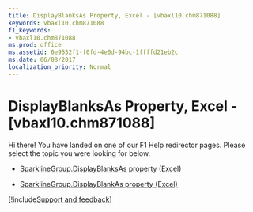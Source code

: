 ```yaml
---
title: DisplayBlanksAs Property, Excel - [vbaxl10.chm871088]
keywords: vbaxl10.chm871088
f1_keywords:
- vbaxl10.chm871088
ms.prod: office
ms.assetid: 6e9552f1-f0fd-4e0d-94bc-1ffffd21eb2c
ms.date: 06/08/2017
localization_priority: Normal
---
```



# DisplayBlanksAs Property, Excel - [vbaxl10.chm871088]

Hi there! You have landed on one of our F1 Help redirector pages. Please select the topic you were looking for below.

- [SparklineGroup.DisplayBlanksAs property (Excel)](https://msdn.microsoft.com/library/58712bd4-3c91-151d-698f-7bff83865bc8%28Office.15%29.aspx)

- [SparklineGroup.DisplayBlankAs property (Excel)](https://msdn.microsoft.com/library/5f2157dc-3615-1a6c-f391-922974f862e6%28Office.15%29.aspx)

[!include[Support and feedback](~/includes/feedback-boilerplate.md)]